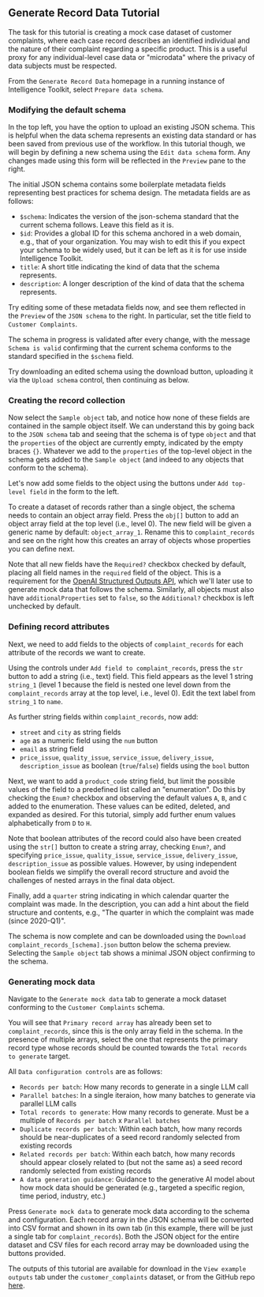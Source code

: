 
## Generate Record Data Tutorial

The task for this tutorial is creating a mock case dataset of customer complaints, where each case record describes an identified individual and the nature of their complaint regarding a specific product. This is a useful proxy for any individual-level case data or "microdata" where the privacy of data subjects must be respected.

From the `Generate Record Data` homepage in a running instance of Intelligence Toolkit, select `Prepare data schema`.

### Modifying the default schema

In the top left, you have the option to upload an existing JSON schema. This is helpful when the data schema represents an existing data standard or has been saved from previous use of the workflow. In this tutorial though, we will begin by defining a new schema using the `Edit data schema` form. Any changes made using this form will be reflected in the `Preview` pane to the right.

The initial JSON schema contains some boilerplate metadata fields representing best practices for schema design. The metadata fields are as follows:

- `$schema`: Indicates the version of the json-schema standard that the current schema follows. Leave this field as it is.
- `$id`: Provides a global ID for this schema anchored in a web domain, e.g., that of your organization. You may wish to edit this if you expect your schema to be widely used, but it can be left as it is for use inside Intelligence Toolkit.
- `title`: A short title indicating the kind of data that the schema represents.
- `description`: A longer description of the kind of data that the schema represents.

Try editing some of these metadata fields now, and see them reflected in the `Preview` of the `JSON schema` to the right. In particular, set the title field to `Customer Complaints`.

The schema in progress is validated after every change, with the message `Schema is valid` confirming that the current schema conforms to the standard specified in the `$schema` field.

Try downloading an edited schema using the download button, uploading it via the `Upload schema` control, then continuing as below.

### Creating the record collection

Now select the `Sample object` tab, and notice how none of these fields are contained in the sample object itself. We can understand this by going back to the `JSON schema` tab and seeing that the schema is of type `object` and that the `properties` of the object are currently empty, indicated by the empty braces `{}`. Whatever we add to the `properties` of the top-level object in the schema gets added to the `Sample object` (and indeed to any objects that conform to the schema).

Let's now add some fields to the object using the buttons under `Add top-level field` in the form to the left.

To create a dataset of records rather than a single object, the schema needs to contain an object array field. Press the `obj[]` button to add an object array field at the top level (i.e., level 0). The new field will be given a generic name by default: `object_array_1`. Rename this to `complaint_records` and see on the right how this creates an array of objects whose properties you can define next.

Note that all new fields have the `Required?` checkbox checked by default, placing all field names in the `required` field of the object. This is a requirement for the [OpenAI Structured Outputs API](https://platform.openai.com/docs/guides/structured-outputs/supported-schemas), which we'll later use to generate mock data that follows the schema. Similarly, all objects must also have `additionalProperties` set to `false`, so the `Additional?` checkbox is left unchecked by default.

### Defining record attributes

Next, we need to add fields to the objects of `complaint_records` for each attribute of the records we want to create.

Using the controls under `Add field to complaint_records`, press the `str` button to add a string (i.e., text) field. This field appears as the level 1 string `string_1` (level 1 because the field is nested one level down from the `complaint_records` array at the top level, i.e., level 0). Edit the text label from `string_1` to `name`.

As further string fields within `complaint_records`, now add:

- `street` and `city` as string fields
- `age` as a numeric field using the `num` button
- `email` as string field
- `price_issue`, `quality_issue`, `service_issue`, `delivery_issue`, `description_issue` as boolean (`true`/`false`) fields using the `bool` button

Next, we want to add a `product_code` string field, but limit the possible values of the field to a predefined list called an "enumeration". Do this by checking the `Enum?` checkbox and observing the default values `A`, `B`, and `C` added to the enumeration. These values can be edited, deleted, and expanded as desired. For this tutorial, simply add further enum values alphabetically from `D` to `H`.

Note that boolean attributes of the record could also have been created using the `str[]` button to create a string array, checking `Enum?`, and specifying `price_issue`, `quality_issue`, `service_issue`, `delivery_issue`, `description_issue` as possible values. However, by using independent boolean fields we simplify the overall record structure and avoid the challenges of nested arrays in the final data object.

Finally, add a `quarter` string indicating in which calendar quarter the complaint was made. In the description, you can add a hint about the field structure and contents, e.g., "The quarter in which the complaint was made (since 2020-Q1)".

The schema is now complete and can be downloaded using the `Download complaint_records_[schema].json` button below the schema preview. Selecting the `Sample object` tab shows a minimal JSON object confirming to the schema.

### Generating mock data

Navigate to the `Generate mock data` tab to generate a mock dataset conforming to the `Customer Complaints` schema.

You will see that `Primary record array` has already been set to `complaint_records`, since this is the only array field in the schema. In the presence of multiple arrays, select the one that represents the primary record type whose records should be counted towards the `Total records to generate` target.

All `Data configuration controls` are as follows:

- `Records per batch`: How many records to generate in a single LLM call
- `Parallel batches`: In a single iteraion, how many batches to generate via parallel LLM calls
- `Total records to generate`: How many records to generate. Must be a multiple of `Records per batch` x `Parallel batches`
- `Duplicate records per batch`: Within each batch, how many records should be near-duplicates of a seed record randomly selected from existing records
- `Related records per batch`: Within each batch, how many records should appear closely related to (but not the same as) a seed record randomly selected from existing records
- `A data generation guidance`: Guidance to the generative AI model about how mock data should be generated (e.g., targeted a specific region, time period, industry, etc.)

Press `Generate mock data` to generate mock data according to the schema and configuration. Each record array in the JSON schema will be converted into CSV format and shown in its own tab (in this example, there will be just a single tab for `complaint_records`). Both the JSON object for the entire dataset and CSV files for each record array may be downloaded using the buttons provided.

The outputs of this tutorial are available for download in the `View example outputs` tab under the `customer_complaints` dataset, or from the GitHub repo [here](https://github.com/microsoft/intelligence-toolkit/tree/main/example_outputs/generate_record_data/customer_complaints).

